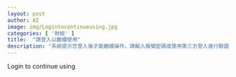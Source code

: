 ```yaml
---
layout: post
author: AI
image: img/Logintocontinueusing.jpg
categories: [ '財經' ]
title:  "請登入以繼續使用"
description: "系統提示您登入後才能繼續操作，請輸入帳號密碼或使用第三方登入進行驗證。"
---
```

Login to continue using